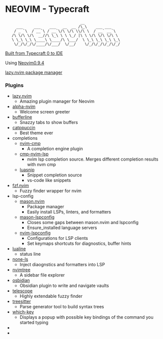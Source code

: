 # NEOVIM - Typecraft

```
                                  __
     ___     ___    ___   __  __ /\_\    ___ ___
    / _ `\  / __`\ / __`\/\ \/\ \\/\ \  / __` __`\
   /\ \/\ \/\  __//\ \_\ \ \ \_/ |\ \ \/\ \/\ \/\ \
   \ \_\ \_\ \____\ \____/\ \___/  \ \_\ \_\ \_\ \_\
    \/_/\/_/\/____/\/___/  \/__/    \/_/\/_/\/_/\/_/
```

[Built from Typecraft 0 to IDE](https://www.youtube.com/watch?v=zHTeCSVAFNY&list=PLsz00TDipIffreIaUNk64KxTIkQaGguqn&ab_channel=typecraft)

Using [Neovim0.9.4](https://github.com/neovim/neovim/releases/tag/v0.9.4)

[lazy.nvim package manager](https://github.com/folke/lazy.nvim)

### Plugins

- [lazy.nvim](https://github.com/folke/lazy.nvim)
  - Amazing plugin manager for Neovim
- [alpha-nvim](https://github.com/goolord/alpha-nvim)
  - Welcome screen greeter
- [bufferline](https://github.com/akinsho/bufferline.nvim)
  - Snazzy tabs to show buffers
- [catppuccin](https://github.com/catppuccin/catppuccin)
  - Best theme ever
- completions
  - [nvim-cmp](https://github.com/hrsh7th/nvim-cmp)
    - A completion engine plugin
  - [cmp-nvim-lsp](https://github.com/hrsh7th/cmp-nvim-lsp)
    - nvim lsp completion source. Merges different completion results with nvm cmp
  - [luasnip](https://github.com/L3MON4D3/LuaSnip)
    - Snippet completion source
    - vs-code like snippets
- [fzf.nvim](https://github.com/junegunn/fzf.vim)
  - Fuzzy finder wrapper for nvim
- lsp-config
  - [mason.nvim](https://github.com/williamboman/mason.nvim)
    - Package manager
    - Easily install LSPs, linters, and formatters
  - [mason-lspconfig](https://github.com/williamboman/mason-lspconfig.nvim)
    - Closes some gaps between mason.nvim and lspconfig
    - Ensure_installed language servers
  - [nvim-lspconfig](https://github.com/neovim/nvim-lspconfig)
    - Configurations for LSP clients
    - Set keymaps shortcuts for diagnostics, buffer hints
- [lualine](https://github.com/nvim-lualine/lualine.nvim)
  - status line
- [none-ls](https://github.com/nvimtools/none-ls.nvim)
  - Inject diaognstics and formatters into LSP
- [nvimtree](https://github.com/nvim-tree/nvim-tree.lua)
  - A sidebar file explorer
- [osbidian](https://github.com/epwalsh/obsidian.nvim)
  - Obsidian plugin to write and navigate vaults
- [telescope](https://github.com/nvim-telescope/telescope.nvim)
  - Highly extendable fuzzy finder
- [treesitter](https://github.com/nvim-treesitter/nvim-treesitter)
  - Parse generator tool to build syntax trees
- [which-key](https://github.com/folke/which-key.nvim)
  - Displays a popup with possible key bindings of the command you started typing
- []()
- []()

